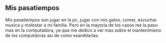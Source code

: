 ## Mis pasatiempos

Mis pasatiempos son jugar en la pc, jugar con mis gatos, comer, escuchar musica y molestar a mi familia.
Pero en la mayoria de los casos me la paso mas en la computadora, ya que me dedico a ver mas sobre el mantenimieno de los computdoras asi de como esamblarlas.
